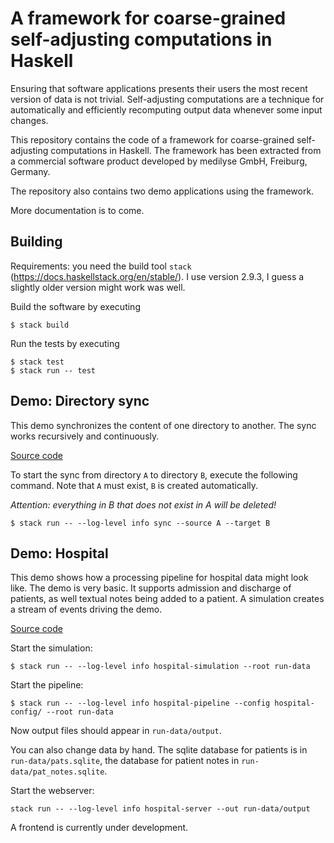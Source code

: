 # A framework for coarse-grained self-adjusting computations in Haskell

Ensuring that software applications
presents their users the most recent version of data is not trivial.
Self-adjusting computations are a technique for automatically and efficiently recomputing
output data whenever some input changes.

This repository contains the code of a framework for coarse-grained self-adjusting computations in Haskell. The framework has been extracted from
a commercial software product developed by medilyse GmbH, Freiburg, Germany.

The repository also contains two demo applications using the framework.

More documentation is to come.

## Building

Requirements: you need the build tool `stack` (https://docs.haskellstack.org/en/stable/).
I use version 2.9.3, I guess a slightly older version might work was well.

Build the software by executing

```
$ stack build
```

Run the tests by executing

```
$ stack test
$ stack run -- test
```

## Demo: Directory sync

This demo synchronizes the content of one directory to another. The
sync works recursively and continuously.

[Source code](app/Control/IncComps/Demos/DirSync)

To start the sync from directory `A` to directory `B`, execute the following command.
Note that `A` must exist, `B` is created automatically.

*Attention: everything in B that does not exist in A will be deleted!*

```
$ stack run -- --log-level info sync --source A --target B
```

## Demo: Hospital

This demo shows how a processing pipeline for hospital data might look like.
The demo is very basic. It supports admission and discharge of patients, as well
textual notes being added to a patient. A simulation creates a stream of events
driving the demo.

[Source code](app/Control/IncComps/Demos/Hospital)

Start the simulation:

```
$ stack run -- --log-level info hospital-simulation --root run-data
```

Start the pipeline:

```
$ stack run -- --log-level info hospital-pipeline --config hospital-config/ --root run-data
```

Now output files should appear in `run-data/output`.

You can also change data by hand. The sqlite database for patients is in
`run-data/pats.sqlite`, the database for patient notes in
`run-data/pat_notes.sqlite`.

Start the webserver:

```
stack run -- --log-level info hospital-server --out run-data/output
```

A frontend is currently under development.
